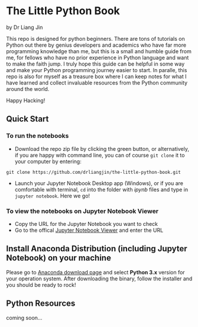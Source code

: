 # The Little Python Book
by Dr Liang Jin

This repo is designed for python beginners. There are tons of tutorials on Python out there by genius developers and academics who have far more programming knowledge than me, but this is a small and humble guide from me, for fellows who have no prior experience in Python language and want to make the faith jump. I truly hope this guide can be helpful in some way and make your Python programming journey easier to start. In paralle, this repo is also for myself as a treasure box where I can keep notes for what I have learned and collect invaluable resources from the Python community around the world.

Happy Hacking!

## Quick Start

### To run the notebooks
- Download the repo zip file by clicking the green button, or alternatively, if you are happy with command line, you can of course `git clone` it to your computer by entering:
```
git clone https://github.com/drliangjin/the-little-python-book.git
```
- Launch your Jupyter Notebook Desktop app (Windows), or if you are comfortable with terminal, `cd` into the folder with *ipynb* files and type in `jupyter notebook`. Here we go!

### To view the notebooks on Jupyter Notebook Viewer
- Copy the URL for the Jupyter Notebook you want to check
- Go to the offical [Jupyter Notebook Viewer](https://nbviewer.jupyter.org/) and enter the URL

## Install Anaconda Distribution (including Jupyter Notebook) on your machine
Please go to [Anaconda download page](https://www.anaconda.com/download/) and select **Python 3.x** version for your operation system.
After downloading the binary, follow the installer and you should be ready to rock!

## Python Resources
coming soon...
